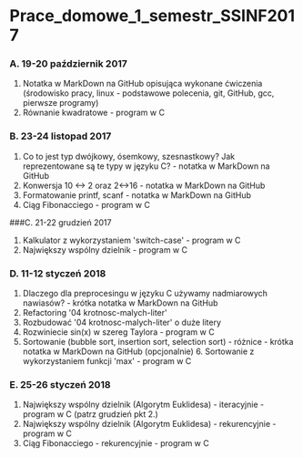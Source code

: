 # Prace_domowe_1_semestr_SSINF2017
### A. 19-20 październik 2017

1. Notatka w MarkDown na GitHub opisująca wykonane ćwiczenia (środowisko pracy, linux - podstawowe polecenia, git, GitHub, gcc, pierwsze programy)
2. Równanie kwadratowe - program w C


### B. 23-24 listopad 2017

1. Co to jest typ dwójkowy, ósemkowy, szesnastkowy? Jak reprezentowane są te typy w języku C? - notatka w MarkDown na GitHub
2. Konwersja 10 <-> 2 oraz 2<->16 - notatka w MarkDown na GitHub
3. Formatowanie printf, scanf - notatka w MarkDown na GitHub
4. Ciąg Fibonacciego - program w C


###C. 21-22 grudzień 2017

1. Kalkulator z wykorzystaniem 'switch-case' - program w C
2. Największy wspólny dzielnik - program w C


### D. 11-12 styczeń 2018

1. Dlaczego dla preprocesingu w języku C używamy nadmiarowych nawiasów? - krótka notatka w MarkDown na GitHub
2. Refactoring '04 krotnosc-malych-liter'
3. Rozbudować '04 krotnosc-malych-liter' o duże litery
4. Rozwiniecie sin(x) w szereg Taylora - program w C
5. Sortowanie (bubble sort, insertion sort, selection sort) - różnice - krótka notatka w MarkDown na GitHub
(opcjonalnie) 6. Sortowanie z wykorzystaniem funkcji 'max' - program w C


### E. 25-26 styczeń 2018

1. Największy wspólny dzielnik (Algorytm Euklidesa) - iteracyjnie - program w C (patrz grudzień pkt 2.)
2. Największy wspólny dzielnik (Algorytm Euklidesa) - rekurencyjnie - program w C
3. Ciąg Fibonacciego - rekurencyjnie - program w C

